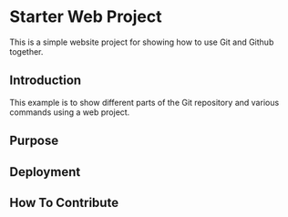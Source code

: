 # Starter Web Project

This is a simple website project for showing how to use Git and Github together.

## Introduction
This example is to show different parts of the Git repository and various commands using a web project.

## Purpose

## Deployment

## How To Contribute
